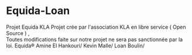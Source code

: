 # Equida-Loan
Projet Equida KLA 
Projet crée par l'association KLA en libre service ( Open Source ) ,  
Toutes modifications faite sur notre projet ne sera pas sanctionnée par la loi.
Equida®
Amine El Hankouri/
Kevin Malle/
Loan Boulin/
